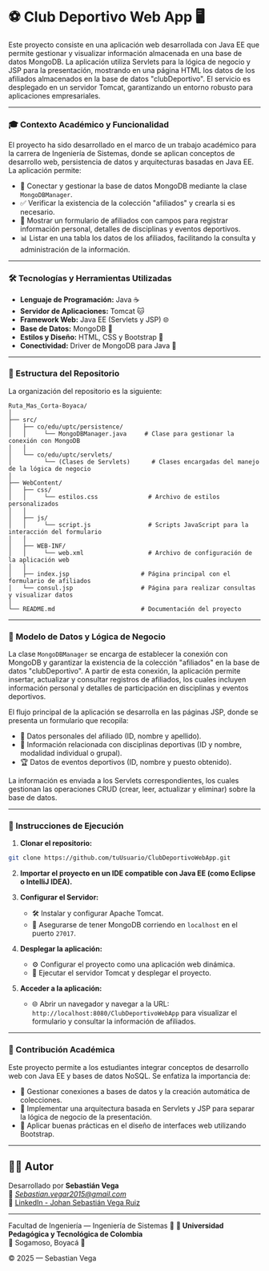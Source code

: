 # ⚽ Club Deportivo Web App 🖥️

Este proyecto consiste en una aplicación web desarrollada con Java EE que permite gestionar y visualizar información almacenada en una base de datos MongoDB. La aplicación utiliza Servlets para la lógica de negocio y JSP para la presentación, mostrando en una página HTML los datos de los afiliados almacenados en la base de datos "clubDeportivo". El servicio es desplegado en un servidor Tomcat, garantizando un entorno robusto para aplicaciones empresariales.

---

### 🎓 Contexto Académico y Funcionalidad

El proyecto ha sido desarrollado en el marco de un trabajo académico para la carrera de Ingeniería de Sistemas, donde se aplican conceptos de desarrollo web, persistencia de datos y arquitecturas basadas en Java EE.  
La aplicación permite:
- 🔌 Conectar y gestionar la base de datos MongoDB mediante la clase `MongoDBManager`.
- ✅ Verificar la existencia de la colección "afiliados" y crearla si es necesario.
- 📝 Mostrar un formulario de afiliados con campos para registrar información personal, detalles de disciplinas y eventos deportivos.
- 📊 Listar en una tabla los datos de los afiliados, facilitando la consulta y administración de la información.

---

### 🛠️ Tecnologías y Herramientas Utilizadas

- **Lenguaje de Programación:** Java ☕
- **Servidor de Aplicaciones:** Tomcat 🐱
- **Framework Web:** Java EE (Servlets y JSP) 🌐
- **Base de Datos:** MongoDB 🍃
- **Estilos y Diseño:** HTML, CSS y Bootstrap 🎨
- **Conectividad:** Driver de MongoDB para Java 🔗

---

### 📁 Estructura del Repositorio

La organización del repositorio es la siguiente:
```
Ruta_Mas_Corta-Boyaca/
│
├── src/ 
│   ├── co/edu/uptc/persistence/
│   │     └── MongoDBManager.java     # Clase para gestionar la conexión con MongoDB
│   │
│   └── co/edu/uptc/servlets/
│         └── (Clases de Servlets)      # Clases encargadas del manejo de la lógica de negocio
│
├── WebContent/
│   ├── css/
│   │     └── estilos.css              # Archivo de estilos personalizados
│   │
│   ├── js/
│   │     └── script.js                # Scripts JavaScript para la interacción del formulario
│   │
│   ├── WEB-INF/
│   │     └── web.xml                  # Archivo de configuración de la aplicación web
│   │
│   ├── index.jsp                    # Página principal con el formulario de afiliados
│   └── consul.jsp                   # Página para realizar consultas y visualizar datos
│
└── README.md                        # Documentación del proyecto
```

---

### 🧠 Modelo de Datos y Lógica de Negocio

La clase `MongoDBManager` se encarga de establecer la conexión con MongoDB y garantizar la existencia de la colección "afiliados" en la base de datos "clubDeportivo". A partir de esta conexión, la aplicación permite insertar, actualizar y consultar registros de afiliados, los cuales incluyen información personal y detalles de participación en disciplinas y eventos deportivos.

El flujo principal de la aplicación se desarrolla en las páginas JSP, donde se presenta un formulario que recopila:
- 👤 Datos personales del afiliado (ID, nombre y apellido).
- 🏅 Información relacionada con disciplinas deportivas (ID y nombre, modalidad individual o grupal).
- 🏆 Datos de eventos deportivos (ID, nombre y puesto obtenido).

La información es enviada a los Servlets correspondientes, los cuales gestionan las operaciones CRUD (crear, leer, actualizar y eliminar) sobre la base de datos.

---

### 🚀 Instrucciones de Ejecución

1. **Clonar el repositorio:**
```bash
git clone https://github.com/tuUsuario/ClubDeportivoWebApp.git
```

2. **Importar el proyecto en un IDE compatible con Java EE (como Eclipse o IntelliJ IDEA).**

3. **Configurar el Servidor:**
   - 🛠️ Instalar y configurar Apache Tomcat.
   - 🧪 Asegurarse de tener MongoDB corriendo en `localhost` en el puerto `27017`.

4. **Desplegar la aplicación:**
   - ⚙️ Configurar el proyecto como una aplicación web dinámica.
   - 🔄 Ejecutar el servidor Tomcat y desplegar el proyecto.

5. **Acceder a la aplicación:**
   - 🌐 Abrir un navegador y navegar a la URL: `http://localhost:8080/ClubDeportivoWebApp` para visualizar el formulario y consultar la información de afiliados.

---

### 🎯 Contribución Académica

Este proyecto permite a los estudiantes integrar conceptos de desarrollo web con Java EE y bases de datos NoSQL. Se enfatiza la importancia de:
- 🔗 Gestionar conexiones a bases de datos y la creación automática de colecciones.
- 🧱 Implementar una arquitectura basada en Servlets y JSP para separar la lógica de negocio de la presentación.
- 🎨 Aplicar buenas prácticas en el diseño de interfaces web utilizando Bootstrap.

---

## 👨‍🎓 Autor

Desarrollado por **Sebastián Vega**  
📧 *Sebastian.vegar2015@gmail.com*  
🔗 [LinkedIn - Johan Sebastián Vega Ruiz](https://www.linkedin.com/in/johan-sebastian-vega-ruiz-b1292011b/)

---
 
Facultad de Ingeniería — Ingeniería de Sistemas 🧩
**🏫 Universidad Pedagógica y Tecnológica de Colombia**  
📍 Sogamoso, Boyacá 📍

© 2025 — Sebastian Vega
